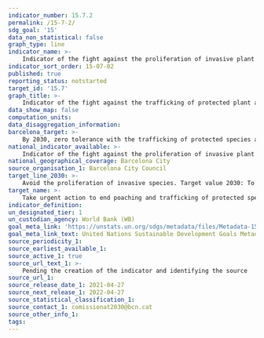 ```yaml
---
indicator_number: 15.7.2
permalink: /15-7-2/
sdg_goal: '15'
data_non_statistical: false
graph_type: line
indicator_name: >-
    Indicator of the fight against the proliferation of invasive plant and animal species (to be determined)
indicator_sort_order: 15-07-02
published: true
reporting_status: notstarted
target_id: '15.7'
graph_title: >-
    Indicator of the fight against the trafficking of protected plant and animal species (to be determined)
data_show_map: false
computation_units: 
data_disaggregation_information:
barcelona_target: >-
    By 2030, zero tolerance with the trafficking of protected species and the introduction of invasive species of flora and fauna to Barcelona
national_indicator_available: >-
    Indicator of the fight against the proliferation of invasive plant and animal species (to be determined)
national_geographical_coverage: Barcelona City
source_organisation_1: Barcelona City Council
target_line_2030: >-
    Avoid the proliferation of invasive species. Target value 2030: To be determined
target_name: >-
    Take urgent action to end poaching and trafficking of protected species of flora and fauna, and address both demand and supply of illegal wildlife products
indicator_definition:
un_designated_tier: 1
un_custodian_agency: World Bank (WB)
goal_meta_link: 'https://unstats.un.org/sdgs/metadata/files/Metadata-15-07-01.pdf'
goal_meta_link_text: United Nations Sustainable Development Goals Metadata (pdf 894kB)
source_periodicity_1: 
source_earliest_available_1: 
source_active_1: true
source_url_text_1: >-
    Pending the creation of the indicator and identifying the source
source_url_1: 
source_release_date_1: 2021-04-27
source_next_release_1: 2022-04-27
source_statistical_classification_1: 
source_contact_1: comissionat2030@bcn.cat
source_other_info_1:
tags:
---
```


